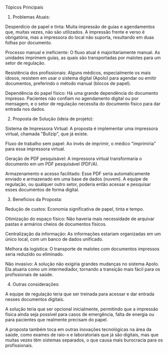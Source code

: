 Tópicos Principais 

1. Problemas Atuais:

Desperdício de papel e tinta: Muita impressão de guias e agendamentos que, muitas vezes, não são utilizados. A impressão frente e verso é obrigatória, mas a impressora do local não suporta, resultando em duas folhas por documento.

Processo manual e ineficiente: O fluxo atual é majoritariamente manual. As unidades imprimem guias, as quais são transportadas por malotes para um setor de regulação.

Resistência dos profissionais: Alguns médicos, especialmente os mais idosos, resistem em usar o sistema digital (Apolo) para agendar ou emitir documentos, preferindo o método manual (blocos de papel).

Dependência do papel físico: Há uma grande dependência do documento impresso. Pacientes não confiam no agendamento digital ou por mensagem, e o setor de regulação necessita do documento físico para dar entrada nos dados.

2. Proposta de Solução (ideia de projeto):

Sistema de Impressora Virtual: A proposta é implementar uma impressora virtual, chamada "Bullzip", que já existe.

Fluxo de trabalho sem papel: Ao invés de imprimir, o médico "imprimiria" para essa impressora virtual.

Geração de PDF pesquisável: A impressora virtual transformaria o documento em um PDF pesquisável (PDF/A).

Armazenamento e acesso facilitado: Esse PDF seria automaticamente enviado e armazenado em uma base de dados (nuvem). A equipe de regulação, ou qualquer outro setor, poderia então acessar e pesquisar esses documentos de forma digital.

3. Benefícios da Proposta:

Redução de custos: Economia significativa de papel, tinta e tempo.

Otimização do espaço físico: Não haveria mais necessidade de arquivar pastas e armários cheios de documentos físicos.

Centralização da informação: As informações estariam organizadas em um único local, com um banco de dados unificado.

Melhora da logística: O transporte de malotes com documentos impressos seria reduzido ou eliminado.

Não invasivo: A solução não exigiria grandes mudanças no sistema Apolo. Ela atuaria como um intermediador, tornando a transição mais fácil para os profissionais de saúde.

4. Outras considerações:

A equipe de regulação teria que ser treinada para acessar e dar entrada nesses documentos digitais.

A solução teria que ser opcional inicialmente, permitindo que a impressão física ainda seja possível para casos de emergência, falta de energia ou para pacientes que realmente precisam do papel.

A proposta também toca em outras inovações tecnológicas na área da saúde, como exames de raio-x e laboratoriais que já são digitais, mas que muitas vezes têm sistemas separados, o que causa mais burocracia para os profissionais.

